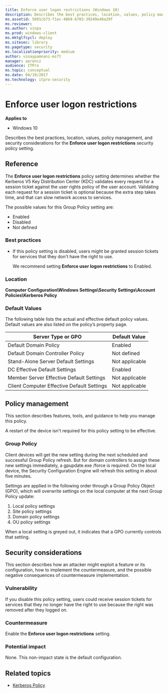 ```yaml
---
title: Enforce user logon restrictions (Windows 10)
description: Describes the best practices, location, values, policy management, and security considerations for the Enforce user logon restrictions security policy setting.
ms.assetid: 5891cb73-f1ec-48b9-b703-39249e48a29f
ms.reviewer: 
ms.author: vinpa
ms.prod: windows-client
ms.mktglfcycl: deploy
ms.sitesec: library
ms.pagetype: security
ms.localizationpriority: medium
author: vinaypamnani-msft
manager: aaroncz
audience: ITPro
ms.topic: conceptual
ms.date: 04/19/2017
ms.technology: itpro-security
---
```


# Enforce user logon restrictions

**Applies to**
-   Windows 10

Describes the best practices, location, values, policy management, and security considerations for the **Enforce user logon restrictions** security policy setting.

## Reference

The **Enforce user logon restrictions** policy setting determines whether the Kerberos V5 Key Distribution Center (KDC) validates every request for a session ticket against the user rights policy of the user account. Validating each request for a session ticket is optional because the extra step takes time, and that can slow network access to services.

The possible values for this Group Policy setting are:

-   Enabled
-   Disabled
-   Not defined

### Best practices

-   If this policy setting is disabled, users might be granted session tickets for services that they don't have the right to use.

    We recommend setting **Enforce user logon restrictions** to Enabled.

### Location

**Computer Configuration\\Windows Settings\\Security Settings\\Account Policies\\Kerberos Policy**

### Default Values

The following table lists the actual and effective default policy values. Default values are also listed on the policy’s property page.

| Server Type or GPO | Default Value |
| - | - |
| Default Domain Policy | Enabled| 
| Default Domain Controller Policy | Not defined |
| Stand-Alone Server Default Settings| Not applicable |
| DC Effective Default Settings | Enabled| 
| Member Server Effective Default Settings| Not applicable| 
| Client Computer Effective Default Settings | Not applicable| 
 
## Policy management

This section describes features, tools, and guidance to help you manage this policy.

A restart of the device isn't required for this policy setting to be effective.

### Group Policy

Client devices will get the new setting during the next scheduled and successful Group Policy refresh. But for domain controllers to assign these new settings immediately, a gpupdate.exe /force is required. On the local device, the Security Configuration Engine will refresh this setting in about five minutes.

Settings are applied in the following order through a Group Policy Object (GPO), which will overwrite settings on the local computer at the next Group Policy update:

1.  Local policy settings
2.  Site policy settings
3.  Domain policy settings
4.  OU policy settings

When a local setting is greyed out, it indicates that a GPO currently controls that setting.

## Security considerations

This section describes how an attacker might exploit a feature or its configuration, how to implement the countermeasure, and the possible negative consequences of countermeasure implementation.

### Vulnerability

If you disable this policy setting, users could receive session tickets for services that they no longer have the right to use because the right was removed after they logged on.

### Countermeasure

Enable the **Enforce user logon restrictions** setting.

### Potential impact

None. This non-impact state is the default configuration.

## Related topics

- [Kerberos Policy](kerberos-policy.md)
